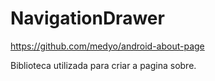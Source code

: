 # NavigationDrawer

https://github.com/medyo/android-about-page

Biblioteca utilizada para criar a pagina sobre.
